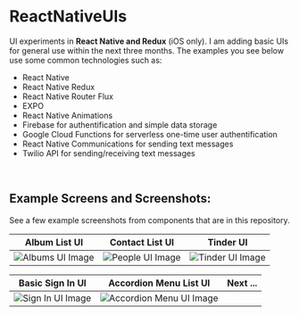 # ReactNativeUIs

UI experiments in **React Native and Redux** (iOS only). I am adding basic UIs for general use within the next three months. The examples you see below use some common technologies such as:

* React Native
* React Native Redux
* React Native Router Flux
* EXPO
* React Native Animations
* Firebase for authentification and simple data storage
* Google Cloud Functions for serverless one-time user authentification
* React Native Communications for sending text messages
* Twilio API for sending/receiving text messages



&nbsp;
&nbsp;
&nbsp;

Example Screens and Screenshots:
-------------
See a few example screenshots from components that are in this repository.



| Album List UI  | Contact List UI | Tinder UI |
| ------------- | ------------- | ------------- |
| ![Albums UI Image](https://media.giphy.com/media/xT1Ra0a1oiI7QirYY0/giphy.gif) | ![People UI Image](https://media.giphy.com/media/l4EpbbLsZXgfaMQXC/giphy.gif) | ![Tinder UI Image](https://media.giphy.com/media/xUNd9WnxtD7Os1EXAc/giphy.gif) |


| Basic Sign In UI  | Accordion Menu List UI | Next ... |
| ------------- | ------------- | ------------- |
| ![Sign In UI Image](https://media.giphy.com/media/3o6nV0y0LQ3B3uCXVS/giphy.gif) | ![Accordion Menu UI Image](https://media.giphy.com/media/xT1R9OHEwCaPFYkHYc/giphy.gif) |  |
